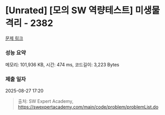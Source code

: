 # [Unrated] [모의 SW 역량테스트] 미생물 격리 - 2382 

[문제 링크](https://swexpertacademy.com/main/code/problem/problemDetail.do?contestProbId=AV597vbqAH0DFAVl) 

### 성능 요약

메모리: 101,936 KB, 시간: 474 ms, 코드길이: 3,223 Bytes

### 제출 일자

2025-08-27 17:20



> 출처: SW Expert Academy, https://swexpertacademy.com/main/code/problem/problemList.do